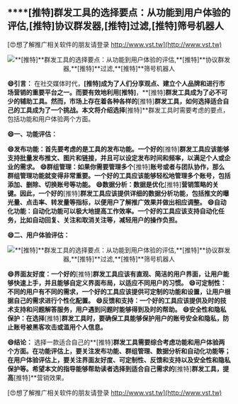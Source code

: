 ## ****[推特]**群发工具的选择要点：从功能到用户体验的评估,**[推特]**协议群发器,**[推特]**过滤,**[推特]**筛号机器人**

[😍想了解推广相关软件的朋友请登录 http://www.vst.tw](http://www.vst.tw)

 <center><img src="https://vst.tw/MP4/tuiguang/png/0.png" alt="**[推特]**群发工具的选择要点：从功能到用户体验的评估,**[推特]**协议群发器,**[推特]**过滤,**[推特]**筛号机器人"></center>

**😄引言：**
在社交媒体时代，**[推特]**成为了人们分享观点、建立个人品牌和进行市场营销的重要平台之一。而要有效地利用**[推特]**，**[推特]**群发工具成为了必不可少的辅助工具。然而，市场上存在着各种各样的**[推特]**群发工具，如何选择适合自己的工具成为了一个挑战。本文将介绍选择**[推特]**群发工具时需要考虑的要点，包括功能和用户体验两个方面。

**😄一、功能评估：**

**😄发布功能：首先要考虑的是工具的发布功能。一个好的**[推特]**群发工具应该能够支持批量发布推文、图片和链接，并且可以设定发布时间和频率，以满足个人或企业的需求。**
**😄群组管理：如果你需要管理多个**[推特]**账号或者与团队协作，那么群组管理功能就变得非常重要。一个好的工具应该能够轻松地管理多个账号，包括添加、删除、切换账号等功能。**
**😄数据分析：数据是优化**[推特]**营销策略的关键。因此，一个好的**[推特]**群发工具应该提供详细的数据分析功能，包括推文的曝光量、点击率、转发量等指标，以便用户了解推广效果并做出相应调整。**
**😄自动化功能：自动化功能可以极大地提高工作效率。一个好的工具应该支持自动化任务，比如自动回复、关注和取消关注等，减轻用户的操作负担。**

**😄二、用户体验评估：**

 <center><img src="https://vst.tw/MP4/tuiguang/png/8.png" alt="**[推特]**群发工具的选择要点：从功能到用户体验的评估,**[推特]**协议群发器,**[推特]**过滤,**[推特]**筛号机器人"></center>

**😄界面友好度：一个好的**[推特]**群发工具应该有直观、简洁的用户界面，让用户能够快速上手，并且能够自定义界面布局，以适应不同用户的习惯。**
**😄可定制性：不同的用户有不同的需求，一个好的工具应该提供可定制的功能和设置，让用户根据自己的需求进行个性化配置。**
**😄反馈和支持：一个好的工具应该提供及时的技术支持和问题解答服务，用户遇到问题时能够得到及时的帮助。**
**😄安全性和隐私保护：在选择**[推特]**群发工具时，要确保工具能够保护用户的账号安全和隐私，防止账号被黑客攻击或滥用个人信息。**

**😄结论：**
选择一款适合自己的**[推特]**群发工具需要综合考虑功能和用户体验两个方面。在功能评估上，要关注发布功能、群组管理、数据分析和自动化功能等；在用户体验评估上，要关注界面友好度、可定制性、反馈和支持以及安全性和隐私保护等。希望本文的指导能够帮助读者选择到适合自己需求的**[推特]**群发工具，提高**[推特]**营销效果。

[😍想了解推广相关软件的朋友请登录 http://www.vst.tw](http://www.vst.tw)



